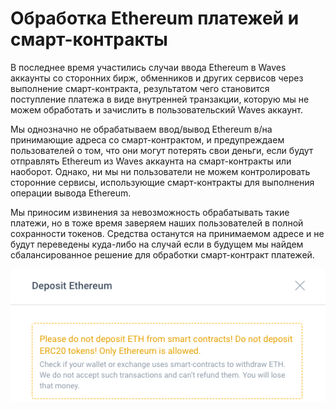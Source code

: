 # Обработка Ethereum платежей и смарт-контракты

В последнее время участились случаи ввода Ethereum в Waves аккаунты со сторонних бирж, обменников и других сервисов через выполнение смарт-контракта, результатом чего становится поступление платежа в виде внутренней транзакции, которую мы не можем обработать и зачислить в пользовательский Waves аккаунт.

Мы однозначно не обрабатываем ввод/вывод Ethereum в/на принимающие адреса со смарт-контрактом, и предупреждаем пользователей о том, что они могут потерять свои деньги, если будут отправлять Ethereum из Waves аккаунта на смарт-контракты или наоборот. Однако, ни мы ни пользователи не можем контролировать сторонние сервисы, использующие смарт-контракты для выполнения операции вывода Ethereum.

Мы приносим извинения за невозможность обрабатывать такие платежи, но в тоже время заверяем наших пользователей в полной сохранности токенов. Средства останутся на принимаемом адресе и не будут переведены куда-либо на случай если в будущем мы найдем сбалансированное решение для обработки смарт-контракт платежей.

![](/_assets/ethereum_smartcontract_payments_01.png)
